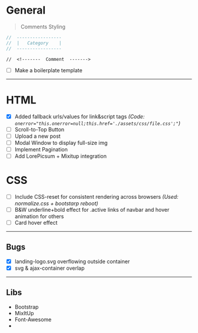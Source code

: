 # General

> Comments Styling

```js
//  -----------------
//  |   Category    |
//  -----------------
```
`//  <!-------  Comment  ------->`

- [ ] Make a boilerplate template

<hr>

# HTML

- [x] Added fallback urls/values for link&script tags _(Code: `onerror="this.onerror=null;this.href='./assets/css/file.css';"`)_
- [ ] Scroll-to-Top Button
- [ ] Upload a new post
- [ ] Modal Window to display full-size img
- [ ] Implement Pagination
- [ ] Add LorePicsum + Mixitup integration

# CSS

- [ ] Include CSS-reset for consistent rendering across browsers _(Used: normalize.css + bootstarp reboot)_
- [ ] B&W underline+bold effect for .active links of navbar and hover animation for others 
- [ ] Card hover effect

<hr>

## Bugs

- [x] landing-logo.svg overflowing outside container
- [x] svg & ajax-container overlap

<hr>

## Libs

- Bootstrap
- MixItUp
- Font-Awesome
- 